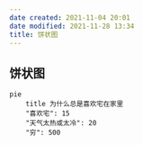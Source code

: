 ```yaml
---
date created: 2021-11-04 20:01
date modified: 2021-11-28 13:34
title: 饼状图
---
```

## 饼状图
```mermaid
pie
	title 为什么总是喜欢宅在家里
	"喜欢宅": 15
	"天气太热或太冷": 20
	"穷": 500
```